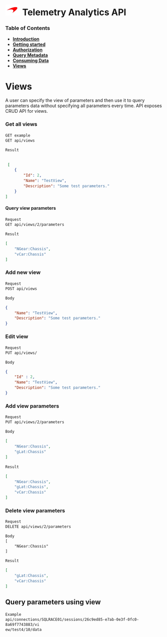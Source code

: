 # ![logo](/docs/branding.bmp) Telemetry Analytics API

### Table of Contents
- [**Introduction**](/README.md)<br>
- [**Getting started**](/docs/GettingStarted.md)<br>
- [**Authorization**](/docs/Authorization.md)<br>
- [**Query Metadata**](/docs/Metadata.md)<br>
- [**Consuming Data**](/docs/ConsumingData.md)<br>
- [**Views**](/docs/Views.md)<br>


# Views

A user can specify the view of parameters and then use it to query parameters data without specifying all parameters every time. API exposes
CRUD API for views.

### Get all views

```
GET example
GET api/views
```
```
Result
```
```json

 [
    {
        "Id": 2,
        "Name": "TestView",
        "Description": "Some test parameters."
    }
]
```
#### Query view parameters

```
Request
GET api/views/2/parameters
```
```
Result
```
```json
[
    "NGear:Chassis",
    "vCar:Chassis"
]
```
### Add new view

```
Request
POST api/views
```

```
Body
```
```json
{
    "Name": "TestView",
    "Description": "Some test parameters."
}
```
### Edit view

```
Request
PUT api/views/
```
```
Body
```
```json
{
	"Id" : 2,
    "Name": "TestView",
    "Description": "Some test parameters."
}
```
### Add view parameters

```
Request
PUT api/views/2/parameters
```
```
Body
```
```json
[
    "NGear:Chassis",
    "gLat:Chassis"
]
```

```
Result
```
```json
[
    "NGear:Chassis",
  	"gLat:Chassis",
    "vCar:Chassis"
]
```
### Delete view parameters

```
Request
DELETE api/views/2/parameters
```
```
Body
[
    "NGear:Chassis"
]
```
```
Result
```
```json
[
  	"gLat:Chassis",
    "vCar:Chassis"
]
```
## Query parameters using view

```
Example
api/connections/SQLRACE01/sessions/26c9ed85-e7ab-0e3f-0fc0-8a69f7743883/vi
ew/test4/10/data
```

